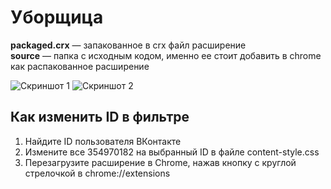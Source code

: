 # Уборщица
**packaged.crx** — запакованное в crx файл расширение\
**source** — папка с исходным кодом, именно ее стоит добавить в chrome как распакованное расширение

![Скриншот 1](https://user-images.githubusercontent.com/59040542/98934740-faea9180-24fb-11eb-8356-057f36e7c696.png)
![Скриншот 2](https://user-images.githubusercontent.com/59040542/98934746-fcb45500-24fb-11eb-8631-bc138566669e.png)

## Как изменить ID в фильтре
1. Найдите ID пользователя ВКонтакте
2. Измените все 354970182 на выбранный ID в файле content-style.css
3. Перезагрузите расширение в Chrome, нажав кнопку с круглой стрелочкой в chrome://extensions
